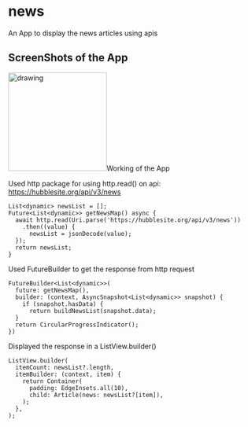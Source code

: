 # news
An App to display the news articles using apis

## ScreenShots of the App
<p float = "left">
<img src = "https://github.com/HimeshNayak/NewsApp/blob/master/assets/ss2.jpeg" alt="drawing" style="width:200px;/>
<img src = "https://github.com/HimeshNayak/NewsApp/blob/master/assets/ss1.jpeg" alt="drawing" style="width:200px;/>
</p>
<!-- ![List of News Articles](https://github.com/HimeshNayak/NewsApp/blob/master/assets/ss2.jpeg)
![WebView to view to complete the full article](https://github.com/HimeshNayak/NewsApp/blob/master/assets/ss1.jpeg) -->

## Working of the App
Used http package for using http.read() on api: https://hubblesite.org/api/v3/news
```
List<dynamic> newsList = [];
Future<List<dynamic>> getNewsMap() async {
  await http.read(Uri.parse('https://hubblesite.org/api/v3/news'))
    .then((value) {
      newsList = jsonDecode(value);
  });
  return newsList;
}
```

Used FutureBuilder to get the response from http request
```
FutureBuilder<List<dynamic>>(
  future: getNewsMap(),
  builder: (context, AsyncSnapshot<List<dynamic>> snapshot) {
    if (snapshot.hasData) {
      return buildNewsList(snapshot.data);
  }
  return CircularProgressIndicator();
})
```

Displayed the response in a ListView.builder()
```
ListView.builder(
  itemCount: newsList?.length,
  itemBuilder: (context, item) {
    return Container(
      padding: EdgeInsets.all(10),
      child: Article(news: newsList?[item]),
    );
  },
);
```
